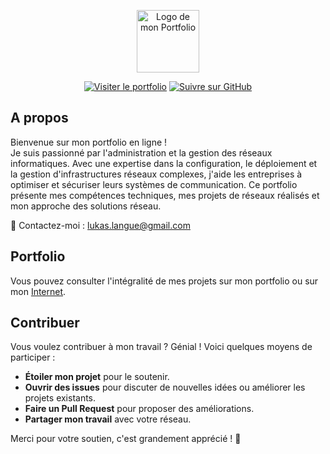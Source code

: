 <p align="center">
  <a href="https://lukaslangue.github.io/Portfolio/" target="_blank"><img width="100" src="https://lucky11245.github.io/Portfolio/images/Router.png" alt="Logo de mon Portfolio"></a>
</p>

<p align="center">
  <a href="https://lukaslangue.github.io/Portfolio/"><img src="https://img.shields.io/badge/visiter%20le%20portfolio-%20-%23ff5733.svg?style=flat-square" alt="Visiter le portfolio"></a>
  <a href="https://github.com/lukaslangue"><img src="https://img.shields.io/github/followers/lukaslangue.svg?style=flat-square&logo=github&label=Suivre" alt="Suivre sur GitHub"></a>
</p>

## A propos

Bienvenue sur mon portfolio en ligne !<br />
Je suis passionné par l'administration et la gestion des réseaux informatiques. Avec une expertise dans la configuration, le déploiement et la gestion d'infrastructures réseaux complexes, j'aide les entreprises à optimiser et sécuriser leurs systèmes de communication. Ce portfolio présente mes compétences techniques, mes projets de réseaux réalisés et mon approche des solutions réseau.

📧 Contactez-moi : [lukas.langue@gmail.com](mailto:lukas.langue@gmail.com)

## Portfolio
Vous pouvez consulter l'intégralité de mes projets sur mon portfolio ou sur mon [Internet](https://lukaslangue.github.io/Portfolio/).

## Contribuer

Vous voulez contribuer à mon travail ? Génial ! Voici quelques moyens de participer :
- **Étoiler mon projet** pour le soutenir.
- **Ouvrir des issues** pour discuter de nouvelles idées ou améliorer les projets existants.
- **Faire un Pull Request** pour proposer des améliorations.
- **Partager mon travail** avec votre réseau.

Merci pour votre soutien, c'est grandement apprécié ! :pray:
